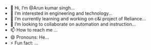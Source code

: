 - 👋 Hi, I’m @Arun kumar singh...
- 👀 I’m interested in engineering and technology...
- 🌱 I’m currently learning and working on c&i project of Reliance...
- 💞️ I’m looking to collaborate on automation and instruction...
- 📫 How to reach me ...
- 😄 Pronouns: He...
- ⚡ Fun fact: ...

<!---
Arunkumarsinghddva/Arunkumarsinghddva is a ✨ special ✨ repository because its `README.md` (this file) appears on your GitHub profile.
You can click the Preview link to take a look at your changes.
--->
